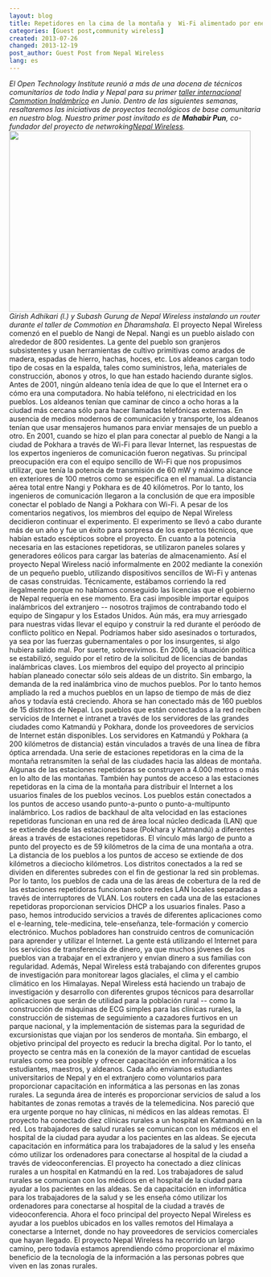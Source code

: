 ```yaml
---
layout: blog
title: Repetidores en la cima de la montaña y  Wi-Fi alimentado por energía solar - Contribución de Nepal Wireless al blog 
categories: [Guest post,community wireless]
created: 2013-07-26
changed: 2013-12-19
post_author: Guest Post from Nepal Wireless
lang: es
---
```

  <em>El Open Technology Institute reunió a más de una docena de técnicos comunitarios de todo India y Nepal para su primer <a href="https://commotionwireless.net/blog/commotion-travels-india-first-international-workshop">taller internacional Commotion Inalámbrico</a> en Junio. Dentro de las siguientes semanas, resaltaremos las iniciativas de proyectos tecnológicos de base comunitaria en nuestro blog. Nuestro primer post invitado es de **Mahabir Pun**, co-fundador del proyecto de netwroking<a href="http://www.nepalwireless.net/index.php">Nepal Wireless</a>.</em>
<img alt="" class="media-image attr__typeof__foaf:Image img__fid__236 img__view_mode__media_large attr__format__media_large" height="360" src="/files/styles/large/public/IMG_0759.JPG?itok=wKot-CrU" typeof="foaf:Image" width="480" />
<em>Girish Adhikari (l.) y Subash Gurung de Nepal Wireless instalando un router durante el taller de Commotion en Dharamshala.</em>
El proyecto Nepal Wireless comenzó en el pueblo de Nangi de Nepal. Nangi es un pueblo aislado con alrededor de 800 residentes. La gente del pueblo son granjeros subsistentes y usan herramientas de cultivo primitivas como arados de madera, espadas de hierro, hachas, hoces, etc. Los aldeanos cargan todo tipo de cosas en la espalda, tales como suministros, leña, materiales de construcción, abonos y otros, lo que han estado haciendo durante siglos. 
Antes de 2001, ningún aldeano tenía idea de que lo que el Internet era o cómo era una computadora. No había teléfono, ni electricidad en los pueblos. Los aldeanos tenían que caminar de cinco a ocho horas a la ciudad más cercana sólo para hacer llamadas telefónicas externas. En ausencia de medios modernos de comunicación y transporte, los aldeanos tenían que usar mensajeros humanos para enviar mensajes de un pueblo a otro.
En 2001, cuando se hizo el plan para conectar al pueblo de Nangi a la ciudad de Pokhara a través de Wi-Fi para llevar Internet, las respuestas de los expertos ingenieros de comunicación fueron negativas. Su principal preocupación era con el equipo sencillo de Wi-Fi que nos propusimos utilizar, que tenía la potencia de transmisión de 60 mW y máximo alcance en exteriores de 100 metros como se especifica en el manual. La distancia aérea total entre Nangi y Pokhara es de 40 kilómetros. Por lo tanto, los ingenieros de comunicación llegaron a la conclusión de que era imposible conectar el poblado de Nangi a Pokhara con Wi-Fi. A pesar de los comentarios negativos, los miembros del equipo de Nepal Wireless decidieron continuar el experimento. El experimento se llevó a cabo durante más de un año y fue un éxito para sorpresa de los expertos técnicos, que habían estado escépticos sobre el proyecto. En cuanto a la potencia necesaria en las estaciones repetidoras, se utilizaron paneles solares y generadores eólicos para cargar las baterías de almacenamiento. Así el proyecto Nepal Wireless nació informalmente en 2002 mediante la conexión de un pequeño pueblo, utilizando dispositivos sencillos de Wi-Fi y antenas de casas construidas.
Técnicamente, estábamos corriendo la red ilegalmente porque no habíamos conseguido las licencias que el gobierno de Nepal requería en ese momento. Era casi imposible importar equipos inalámbricos del extranjero -- nosotros trajimos de contrabando todo el equipo de Singapur y los Estados Unidos. Aún más, era muy arriesgado para nuestras vidas llevar el equipo y construir la red durante el peróodo de conflicto político en Nepal. Podríamos haber sido asesinados o torturados, ya sea por las fuerzas gubernamentales o por los insurgentes, si algo hubiera salido mal.
Por suerte, sobrevivimos. En 2006, la situación política se estabilizó, seguido por el retiro de la solicitud de licencias de bandas inalámbricas claves.
Los miembros del equipo del proyecto al principio habían planeado conectar sólo seis aldeas de un distrito. Sin embargo, la demanda de la red inalámbrica vino de muchos pueblos. Por lo tanto hemos ampliado la red a muchos pueblos en un lapso de tiempo de más de diez años y todavía está creciendo. Ahora se han conectado más de 160 pueblos de 15 distritos de Nepal. Los pueblos que están conectados a la red reciben servicios de Internet e intranet a través de los servidores de las grandes ciudades como Katmandú y Pokhara, donde los proveedores de servicios de Internet están disponibles. Los servidores en Katmandú y Pokhara (a 200 kilómetros de distancia) están vinculados a través de una línea de fibra óptica arrendada. Una serie de estaciones repetidoras en la cima de la montaña retransmiten la señal de las ciudades hacia las aldeas de montaña. Algunas de las estaciones repetidoras se construyen a 4.000 metros o más en lo alto de las montañas. También hay puntos de acceso a las estaciones repetidoras en la cima de la montaña para distribuir el Internet a los usuarios finales de los pueblos vecinos. Los pueblos están conectados a los puntos de acceso usando punto-a-punto o punto-a-multipunto inalámbrico.
Los radios de backhaul de alta velocidad en las estaciones repetidoras funcionan en una red de área local núcleo dedicada (LAN) que se extiende desde las estaciones base (Pokhara y Katmandú) a diferentes áreas a través de estaciones repetidoras. El vínculo más largo de punto a punto del proyecto es de 59 kilómetros de la cima de una montaña a otra. La distancia de los pueblos a los puntos de acceso se extiende de dos kilómetros a dieciocho kilómetros. Los distritos conectados a la red se dividen en diferentes subredes con el fin de gestionar la red sin problemas.
Por lo tanto, los pueblos de cada una de las áreas de cobertura de la red de las estaciones repetidoras funcionan sobre redes LAN locales separadas a través de interruptores de VLAN. Los routers en cada una de las estaciones repetidoras proporcionan servicios DHCP a los usuarios finales.
Paso a paso, hemos introducido servicios a través de diferentes aplicaciones como el e-learning, tele-medicina, tele-enseñanza, tele-formación y comercio electrónico. Muchos pobladores han construido centros de comunicación para aprender y utilizar el Internet. La gente está utilizando el Internet para los servicios de transferencia de dinero, ya que muchos jóvenes de los pueblos van a trabajar en el extranjero y envían dinero a sus familias con regularidad. Además, Nepal Wireless está trabajando con diferentes grupos de investigación para monitorear lagos glaciales, el clima y el cambio climático en los Himalayas. Nepal Wireless está haciendo un trabajo de investigación y desarrollo con diferentes grupos técnicos para desarrollar aplicaciones que serán de utilidad para la población rural -- como la construcción de máquinas de ECG simples para las clínicas rurales, la construcción de sistemas de seguimiento a cazadores furtivos en un parque nacional, y la implementación de sistemas para la seguridad de excursionistas que viajan por los senderos de montaña. 
Sin embargo, el objetivo principal del proyecto es reducir la brecha digital. Por lo tanto, el proyecto se centra más en la conexión de la mayor cantidad de escuelas rurales como sea posible y ofrecer capacitación en informática a los estudiantes, maestros, y aldeanos. Cada año enviamos estudiantes universitarios de Nepal y en el extranjero como voluntarios para proporcionar capacitación en informática a las personas en las zonas rurales. La segunda área de interés es proporcionar servicios de salud a los habitantes de zonas remotas a través de la telemedicina. Nos pareció que era urgente porque no hay clínicas, ni médicos en las aldeas remotas. El proyecto ha conectado diez clínicas rurales a un hospital en Katmandú en la red. Los trabajadores de salud rurales se comunican con los médicos en el hospital de la ciudad para ayudar a los pacientes en las aldeas. Se ejecuta capacitación en informática para los trabajadores de la salud y les enseña cómo utilizar los ordenadores para conectarse al hospital de la ciudad a través de videoconferencias.
El proyecto ha conectado a diez clínicas rurales a un hospital en Katmandú en la red. Los trabajadores de salud rurales se comunican con los médicos en el hospital de la ciudad para ayudar a los pacientes en las aldeas. Se da capacitación en informática para los trabajadores de la salud y se les enseña cómo utilizar los ordenadores para conectarse al hospital de la ciudad a través de videoconferencia.
Ahora el foco principal del proyecto Nepal Wireless es ayudar a los pueblos ubicados en los valles remotos del Himalaya a conectarse a Internet, donde no hay proveedores de servicios comerciales que hayan llegado. El proyecto Nepal Wireless ha recorrido un largo camino, pero todavía estamos aprendiendo cómo proporcionar el máximo beneficio de la tecnología de la información a las personas pobres que viven en las zonas rurales.




